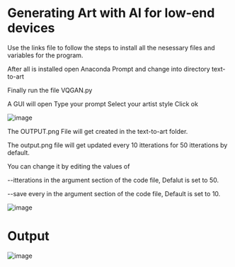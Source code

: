 # Generating Art with AI for low-end devices

Use the links file to follow the steps to install all the nesessary files and variables for the program.

After all is installed open Anaconda Prompt and change into directory text-to-art

Finally run the file VQGAN.py

A GUI will open 
   Type your prompt
   Select your artist style
   Click ok

   ![image](https://github.com/user-attachments/assets/20ad8f6d-1b1a-4355-a80c-71e49fb07699)


The OUTPUT.png File will get created in the text-to-art folder.

The output.png file will get updated every 10 itterations for 50 itterations by default.

You can change it by editing the values of 

   --itterations in the argument section of the code file, Defalut is set to 50.
   
   --save every in the argument section of the code file, Default is set to 10.
       

   ![image](https://github.com/user-attachments/assets/0b036c1b-9809-425a-85bc-6baa631f1370)


   # Output
   ![image](https://github.com/user-attachments/assets/2cfff13f-a2e9-4cb5-b253-2c50ab8ee798)

